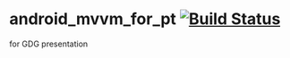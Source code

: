 # android_mvvm_for_pt [![Build Status](https://travis-ci.org/moltak/android_mvvm_for_pt.svg?branch=master)](https://travis-ci.org/moltak/android_mvvm_for_pt)
for GDG presentation
